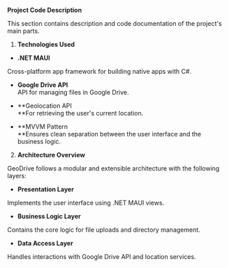 **Project Code Description**

This section contains description and code documentation of the
project's main parts.

1.  **Technologies Used**

- **.NET MAUI**

Cross-platform app framework for building native apps with C#.

- **Google Drive API**  
  API for managing files in Google Drive.

- **Geolocation API  
  **For retrieving the user\'s current location.

- **MVVM Pattern  
  **Ensures clean separation between the user interface and the business
  logic.

2.  **Architecture Overview**

GeoDrive follows a modular and extensible architecture with the
following layers:

- **Presentation Layer**

Implements the user interface using .NET MAUI views.

- **Business Logic Layer**

Contains the core logic for file uploads and directory management.

- **Data Access Layer**

Handles interactions with Google Drive API and location services.
